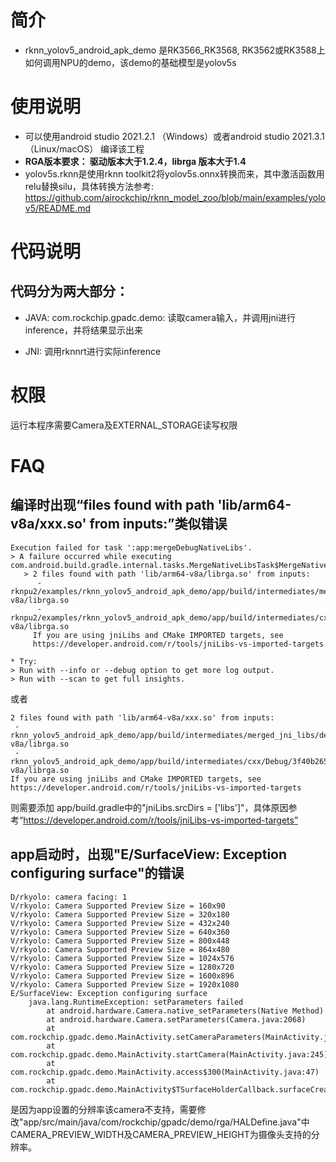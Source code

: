 # 简介
 - rknn_yolov5_android_apk_demo 是RK3566_RK3568, RK3562或RK3588上如何调用NPU的demo，该demo的基础模型是yolov5s



# 使用说明

 - 可以使用android studio 2021.2.1 （Windows）或者android studio 2021.3.1（Linux/macOS） 编译该工程
 - **RGA版本要求： 驱动版本大于1.2.4，librga 版本大于1.4**
 - yolov5s.rknn是使用rknn toolkit2将yolov5s.onnx转换而来，其中激活函数用relu替换silu，具体转换方法参考: https://github.com/airockchip/rknn_model_zoo/blob/main/examples/yolov5/README.md 

# 代码说明

## 代码分为两大部分：
 - JAVA: com.rockchip.gpadc.demo: 读取camera输入，并调用jni进行inference，并将结果显示出来

 - JNI: 调用rknnrt进行实际inference



# 权限
   运行本程序需要Camera及EXTERNAL_STORAGE读写权限


# FAQ

## 编译时出现“files found with path 'lib/arm64-v8a/xxx.so' from inputs:”类似错误
```
Execution failed for task ':app:mergeDebugNativeLibs'.
> A failure occurred while executing com.android.build.gradle.internal.tasks.MergeNativeLibsTask$MergeNativeLibsTaskWorkAction
   > 2 files found with path 'lib/arm64-v8a/librga.so' from inputs:
      - rknpu2/examples/rknn_yolov5_android_apk_demo/app/build/intermediates/merged_jni_libs/debug/out/arm64-v8a/librga.so
      - rknpu2/examples/rknn_yolov5_android_apk_demo/app/build/intermediates/cxx/Debug/3f40b265/obj/arm64-v8a/librga.so
     If you are using jniLibs and CMake IMPORTED targets, see
     https://developer.android.com/r/tools/jniLibs-vs-imported-targets

* Try:
> Run with --info or --debug option to get more log output.
> Run with --scan to get full insights.
```
或者
```
2 files found with path 'lib/arm64-v8a/xxx.so' from inputs:
 - rknn_yolov5_android_apk_demo/app/build/intermediates/merged_jni_libs/debug/out/arm64-v8a/librga.so
 - rknn_yolov5_android_apk_demo/app/build/intermediates/cxx/Debug/3f40b265/obj/arm64-v8a/librga.so
If you are using jniLibs and CMake IMPORTED targets, see
https://developer.android.com/r/tools/jniLibs-vs-imported-targets
```
则需要添加 app/build.gradle中的"jniLibs.srcDirs = ['libs']"，具体原因参考“https://developer.android.com/r/tools/jniLibs-vs-imported-targets”



## app启动时，出现"E/SurfaceView: Exception configuring surface"的错误

```
D/rkyolo: camera facing: 1
V/rkyolo: Camera Supported Preview Size = 160x90
V/rkyolo: Camera Supported Preview Size = 320x180
V/rkyolo: Camera Supported Preview Size = 432x240
V/rkyolo: Camera Supported Preview Size = 640x360
V/rkyolo: Camera Supported Preview Size = 800x448
V/rkyolo: Camera Supported Preview Size = 864x480
V/rkyolo: Camera Supported Preview Size = 1024x576
V/rkyolo: Camera Supported Preview Size = 1280x720
V/rkyolo: Camera Supported Preview Size = 1600x896
V/rkyolo: Camera Supported Preview Size = 1920x1080
E/SurfaceView: Exception configuring surface
    java.lang.RuntimeException: setParameters failed
        at android.hardware.Camera.native_setParameters(Native Method)
        at android.hardware.Camera.setParameters(Camera.java:2068)
        at com.rockchip.gpadc.demo.MainActivity.setCameraParameters(MainActivity.java:295)
        at com.rockchip.gpadc.demo.MainActivity.startCamera(MainActivity.java:245)
        at com.rockchip.gpadc.demo.MainActivity.access$300(MainActivity.java:47)
        at com.rockchip.gpadc.demo.MainActivity$TSurfaceHolderCallback.surfaceCreated(MainActivity.java:199)
```

是因为app设置的分辨率该camera不支持，需要修改"app/src/main/java/com/rockchip/gpadc/demo/rga/HALDefine.java"中CAMERA_PREVIEW_WIDTH及CAMERA_PREVIEW_HEIGHT为摄像头支持的分辨率。
